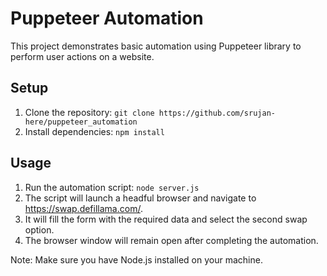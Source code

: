 # Puppeteer Automation

This project demonstrates basic automation using Puppeteer library to perform user actions on a website.

## Setup

1. Clone the repository: `git clone https://github.com/srujan-here/puppeteer_automation`
2. Install dependencies: `npm install`

## Usage

1. Run the automation script: `node server.js`
2. The script will launch a headful browser and navigate to https://swap.defillama.com/.
3. It will fill the form with the required data and select the second swap option.
4. The browser window will remain open after completing the automation.

Note: Make sure you have Node.js installed on your machine.

